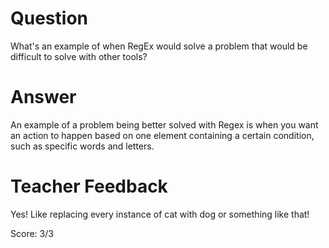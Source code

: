 # Question
What's an example of when RegEx would solve a problem that would be difficult to solve with other tools?

# Answer
An example of a problem being better solved with Regex is when you want an action to happen based on one element containing a certain condition, such as specific words and letters.

# Teacher Feedback

Yes! Like replacing every instance of cat with dog or something like that! 

Score: 3/3